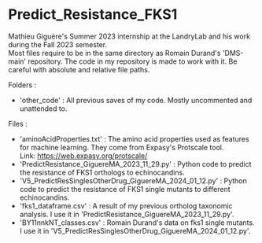 # Predict_Resistance_FKS1
Mathieu Giguère's Summer 2023 internship at the LandryLab and his work during the Fall 2023 semester.\
Most files require to be in the same directory as Romain Durand's 'DMS-main' repository. The code in my repository is made to work with it. Be careful with absolute and relative file paths.

Folders :
- 'other_code' : All previous saves of my code. Mostly uncommented and unattended to.

Files :
- 'aminoAcidProperties.txt' : The amino acid properties used as features for machine learning. They come from Expasy's Protscale tool. \
Link: https://web.expasy.org/protscale/
- 'PredictResistance_GiguereMA_2023_11_29.py' : Python code to predict the resistance of FKS1 orthologs to echinocandins.
- 'V5_PredictResSinglesOtherDrug_GiguereMA_2024_01_12.py' : Python code to predict the resistance of FKS1 single mutants to different echinocandins.
- 'fks1_dataframe.csv' : A result of my previous ortholog taxonomic analysis. I use it in 'PredictResistance_GiguereMA_2023_11_29.py'.
- 'BY11nnkNT_classes.csv' : Romain Durand's data on fks1 single mutants. I use it in 'V5_PredictResSinglesOtherDrug_GiguereMA_2024_01_12.py'.
